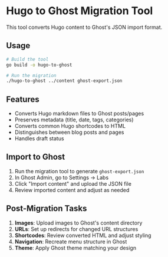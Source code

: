 # Hugo to Ghost Migration Tool

This tool converts Hugo content to Ghost's JSON import format.

## Usage

```bash
# Build the tool
go build -o hugo-to-ghost

# Run the migration
./hugo-to-ghost ../content ghost-export.json
```

## Features

- Converts Hugo markdown files to Ghost posts/pages
- Preserves metadata (title, date, tags, categories)
- Converts common Hugo shortcodes to HTML
- Distinguishes between blog posts and pages
- Handles draft status

## Import to Ghost

1. Run the migration tool to generate `ghost-export.json`
2. In Ghost Admin, go to Settings → Labs
3. Click "Import content" and upload the JSON file
4. Review imported content and adjust as needed

## Post-Migration Tasks

1. **Images**: Upload images to Ghost's content directory
2. **URLs**: Set up redirects for changed URL structures
3. **Shortcodes**: Review converted HTML and adjust styling
4. **Navigation**: Recreate menu structure in Ghost
5. **Theme**: Apply Ghost theme matching your design
